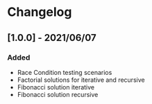 # Changelog
 
## [1.0.0] - 2021/06/07

### Added

* Race Condition testing scenarios
* Factorial solutions for iterative and recursive
* Fibonacci solution iterative
* Fibonacci solution recursive